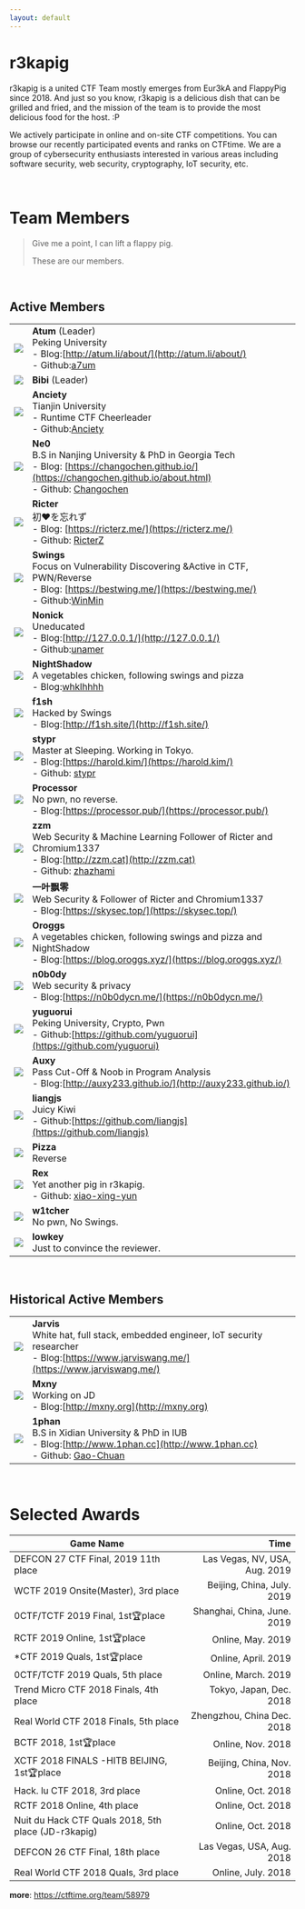```yaml
---
layout: default
---
```



# r3kapig

r3kapig is a united CTF Team mostly emerges from Eur3kA and FlappyPig since 2018. And just so you know, r3kapig is a delicious dish that can be grilled and fried, and the mission of the team is to provide the most delicious food for the host. :P

We actively participate in online and on-site CTF competitions. You can browse our recently participated events and ranks on CTFtime. We are a group of cybersecurity enthusiasts interested in various areas including software security, web security, cryptography, IoT security, etc. 

<br>

# Team Members

> Give me a point, I can lift a flappy pig.
>
> These are our members.

<br>

## Active Members

| | |
| --------------------------------------------------------- | ------------------------------------------------------------ |
| <img src="images/Atum.jpg" class="profile-image"  />     | **Atum** (Leader)<br />Peking University<br />- Blog:[http://atum.li/about/](http://atum.li/about/)<br />- Github:[a7um](https://github.com/a7um) |
| <img src="images/bibi.jpg" class="profile-image"  />    | **Bibi** (Leader)     
| <img src="images/anciety.jpg" class="profile-image"  /> | **Anciety**<br />Tianjin University<br />- Runtime CTF Cheerleader<br />- Github:[Anciety](https://github.com/Escapingbug) |
| <img src="images/ne0.jpeg" class="profile-image"  />    | **Ne0**<br />B.S in Nanjing University & PhD in Georgia Tech<br />- Blog: [https://changochen.github.io/](https://changochen.github.io/about.html)<br />- Github: [Changochen](https://github.com/changochen) |
| <img src="images/ricter.jpeg" class="profile-image"  /> | **Ricter**<br />初❤️を忘れず<br />- Blog: [https://ricterz.me/](https://ricterz.me/) <br />- Github: [RicterZ](https://github.com/RicterZ) |
| <img src="images/swing.jpeg" class="profile-image"  />  | **Swings** <br />Focus on Vulnerability Discovering &Active in CTF, PWN/Reverse<br />- Blog: [https://bestwing.me/](https://bestwing.me/)<br />- Github:[WinMin](https://github.com/WinMin) |
| <img src="images/nonick.gif" class="profile-image"  />  | **Nonick**<br />Uneducated<br />- Blog:[http://127.0.0.1/](http://127.0.0.1/)<br />- Github:[unamer](https://github.com/unamer) |
| <img src="images/nightshadow.jpg" class="profile-image"  />  | **NightShadow**<br />A vegetables chicken, following swings and pizza<br />- Blog:[whklhhhh](http://blog.csdn.net/whklhhhh)|
| <img src="images/f1sh.jpg" class="profile-image"  />  | **f1sh**<br />Hacked by Swings<br />- Blog:[http://f1sh.site/](http://f1sh.site/)|
| <img src="images/stypr.jpg" class="profile-image" />  | **stypr**<br />Master at Sleeping. Working in Tokyo.<br />- Blog:[https://harold.kim/](https://harold.kim/)<br />- Github: [stypr](https://github.com/stypr)|
| <img src="images/processor.jpg" class="profile-image"  />  | **Processor**<br />No pwn, no reverse.<br />- Blog:[https://processor.pub/](https://processor.pub/)|
| <img src="images/zzm.jpg" class="profile-image"  /> |**zzm**<br />Web Security & Machine Learning Follower of Ricter and Chromium1337<br />- Blog:[http://zzm.cat](http://zzm.cat)<br />- Github: [zhazhami](https://github.com/zhazhami) |
| <img src="images/yypl.jpg" class="profile-image"  /> |**一叶飘零**<br />Web Security &  Follower of Ricter and Chromium1337<br />- Blog:[https://skysec.top/](https://skysec.top/)|
| <img src="images/oroggs.jpg" class="profile-image"  /> |**Oroggs**<br />A vegetables chicken, following swings and pizza and  NightShadow<br />- Blog:[https://blog.oroggs.xyz/](https://blog.oroggs.xyz/)|
| <img src="images/n0b0dy.png" class="profile-image"  /> |**n0b0dy**<br />Web security & privacy<br />- Blog:[https://n0b0dycn.me/](https://n0b0dycn.me/)|
| <img src="images/yuguorui.jpg" class="profile-image">|**yuguorui**<br />Peking University, Crypto, Pwn<br />- Github:[https://github.com/yuguorui](https://github.com/yuguorui)|
| <img src="http://auxy233.github.io/assets/pic/author.png" class="profile-image"  /> |**Auxy**<br />Pass Cut-Off & Noob in Program Analysis<br />- Blog:[http://auxy233.github.io/](http://auxy233.github.io/)|
| <img src="images/liangjs.jpg" class="profile-image">|**liangjs**<br />Juicy Kiwi<br />- Github:[https://github.com/liangjs](https://github.com/liangjs)|
| <img src="images/pizza.jpg" class="profile-image">|**Pizza**<br />Reverse|
| <img src="images/rex.jpg" class="profile-image">| **Rex**<br />Yet another pig in r3kapig.<br />- Github: [xiao-xing-yun](https://github.com/xiao-xing-yun)|
| <img src="images/w1tcher.jpg" class="profile-image">| **w1tcher**<br />No pwn, No Swings.<br />|
| <img src="images/lowkey.jpg" class="profile-image">| **lowkey**<br />Just to convince the reviewer.<br />|
<br>

## Historical Active Members

| | |
| :----------------------------------------------------: | :---------------------------------------------------------- |
| <img src="images/jarvis.png" class="profile-image" /> | **Jarvis**<br />White hat, full stack, embedded engineer, IoT security researcher<br /> - Blog:[https://www.jarviswang.me/](https://www.jarviswang.me/)|
| <img src="images/mxny.jpeg" class="profile-image"  />   | **Mxny**  <br />Working on JD  <br />- Blog:[http://mxny.org](http://mxny.org) |
| <img src="images/1phan.jpg" class="profile-image"  />   | **1phan**  <br />B.S in Xidian University & PhD in IUB <br />- Blog:[http://www.1phan.cc](http://www.1phan.cc)<br />- Github: [Gao-Chuan](https://github.com/Gao-Chuan) |

<br>

# Selected Awards

|                 Game Name                            |           Time            |
| ---------------------------------------------------- | ------------------------: |
| DEFCON 27 CTF Final, 2019 11th place                 |Las Vegas, NV, USA, Aug. 2019|
| WCTF 2019 Onsite(Master), 3rd place	               | Beijing, China, July. 2019 |
| 0CTF/TCTF 2019 Final, 1st🏆place                     |Shanghai, China, June. 2019 |
| RCTF 2019 Online, 1st🏆place                         |         Online, May. 2019 |
| *CTF 2019 Quals, 1st🏆place                          |       Online, April. 2019 |
| 0CTF/TCTF 2019 Quals, 5th place                      |       Online, March. 2019 |
| Trend Micro CTF 2018 Finals, 4th place               |   Tokyo, Japan, Dec. 2018 |
| Real World CTF 2018 Finals, 5th place                |Zhengzhou, China Dec. 2018 |
| BCTF 2018, 1st🏆place                                |         Online, Nov. 2018 |
| XCTF 2018 FINALS -HITB BEIJING, 1st🏆place           | Beijing, China, Nov. 2018 |
| Hack. lu CTF 2018, 3rd place                          |         Online, Oct. 2018 |
| RCTF 2018 Online, 4th place                          |         Online, Oct. 2018 |
| Nuit du Hack CTF Quals 2018, 5th place (JD-r3kapig)  |         Online, Oct. 2018 |
| DEFCON 26 CTF Final, 18th place                      | Las Vegas, USA, Aug. 2018 |
| Real World CTF 2018 Quals, 3rd place                 |        Online, July. 2018 |

**more**: https://ctftime.org/team/58979
